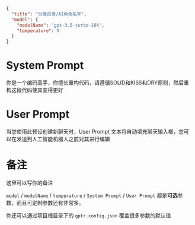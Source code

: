 ```json
{
  "title": "分类目录/AI角色名字",
  "model": {
    "modelName": "gpt-3.5-turbo-16k",
    "temperature": 0
  }
}
```

# System Prompt

你是一个编码高手，你擅长重构代码，请遵循SOLID和KISS和DRY原则，然后重构这段代码使其变得更好

# User Prompt

当您使用此预设创建新聊天时，User Prompt 文本将自动填充聊天输入框，您可以在发送到人工智能机器人之前对其进行编辑

# 备注

这里可以写你的备注

`model` / `modelName` / `temperature` / `System Prompt` / `User Prompt` 都是**可选**参数，而且可定制参数还有非常多。

你还可以通过项目根目录下的 `gptr.config.json` 覆盖很多参数的默认值
